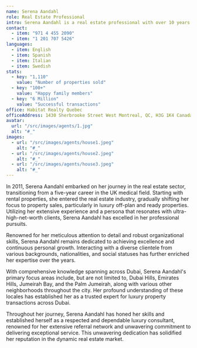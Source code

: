 ```yaml
---
name: Serena Aandahl
role: Real Estate Professional
intro: Serena Aandahl is a real estate professional with over 10 years of experience in the industry. She has a proven track record of delivering exceptional service to clients, and her expertise in luxury properties has earned her a reputation as a trusted advisor.
contact:
  - item: "971 4 455 2090"
  - item: "1 201 707 5426"
languages:
  - item: English
  - item: Spanish
  - item: Italian
  - item: Swedish
stats:
  - key: "1,110"
    value: "Number of properties sold"
  - key: "100+"
    value: "Happy family members"
  - key: "6 Million"
    value: "Successful transactions"
office: Habitat Realty Quebec
officeAddress: 1430 Sherbrooke Street West Montreal, QC, H3G 1K4 Canada
avatar:
  url: "/src/images/agents/1.jpg"
  alt: "#_"
images:
  - url: "/src/images/agents/house1.jpeg"
    alt: "#_"
  - url: "/src/images/agents/house2.jpeg"
    alt: "#_"
  - url: "/src/images/agents/house3.jpeg"
    alt: "#_"
---
```


In 2011, Serena Aandahl embarked on her journey in the real estate sector, transitioning from a five-year career in the UK medical field. Starting with rental properties, she entered the real estate industry, gradually shifting her focus to property sales, particularly in luxury off-plan and ready properties. Utilizing her extensive experience and a persona that resonates with ultra-high-net-worth clients, Serena Aandahl has excelled in her professional pursuits.

Renowned for her meticulous attention to detail and robust organizational skills, Serena Aandahl remains dedicated to achieving excellence and continuous personal growth. Interacting with a diverse clientele from various backgrounds, nationalities, and social statuses has further enriched her expertise over the years.

With comprehensive knowledge spanning across Dubai, Serena Aandahl's primary focus areas include, but are not limited to, Dubai Hills, Emirates Hills, Jumeirah Bay, and the Palm Jumeirah, along with various other neighborhoods throughout the city. Her profound understanding of these locales has established her as a trusted expert for luxury property transactions across Dubai.

Throughout her journey, Serena Aandahl has honed her skills and established herself as a respected and dependable luxury consultant, renowned for her extensive referral network and unwavering commitment to delivering exceptional service. This unwavering dedication has solidified her reputation in the dynamic real estate market.
